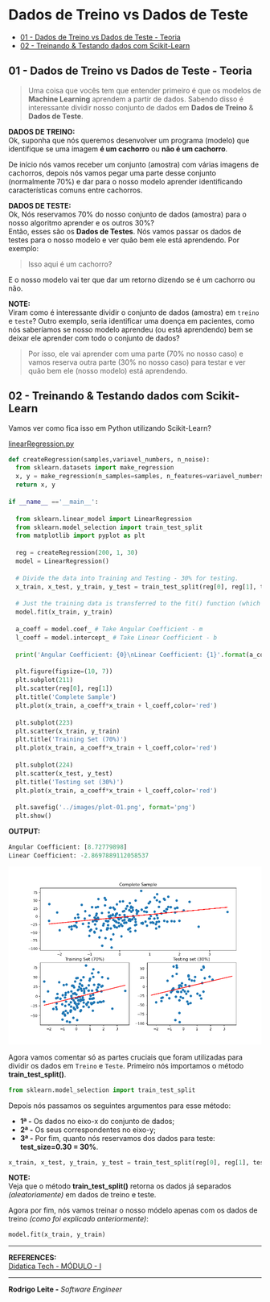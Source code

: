 # Dados de Treino vs Dados de Teste

 - [01 - Dados de Treino vs Dados de Teste - Teoria](#01)
 - [02 - Treinando & Testando dados com Scikit-Learn](#02)

<div id='01'></div>

## 01 - Dados de Treino vs Dados de Teste - Teoria

> Uma coisa que vocês tem que entender primeiro é que os modelos de **Machine Learning** aprendem a partir de dados. Sabendo disso é interessante dividir nosso conjunto de dados em **Dados de Treino** & **Dados de Teste**.

**DADOS DE TREINO:**  
Ok, suponha que nós queremos desenvolver um programa (modelo) que identifique se uma imagem **é um cachorro** ou **não é um cachorro**.

De início nós vamos receber um conjunto (amostra) com várias imagens de cachorros, depois nós vamos pegar uma parte desse conjunto (normalmente 70%) e dar para o nosso modelo aprender identificando características comuns entre cachorros.

**DADOS DE TESTE:**  
Ok, Nós reservamos 70% do nosso conjunto de dados (amostra) para o nosso algoritmo aprender e os outros 30%?  
Então, esses são os **Dados de Testes**. Nós vamos passar os dados de testes para o nosso modelo e ver quão bem ele está aprendendo. Por exemplo:

> Isso aqui é um cachorro?

E o nosso modelo vai ter que dar um retorno dizendo se é um cachorro ou não.

**NOTE:**  
Viram como é interessante dividir o conjunto de dados (amostra) em `treino` e `teste`? Outro exemplo, seria identificar uma doença em pacientes, como nós saberíamos se nosso modelo aprendeu (ou está aprendendo) bem se deixar ele aprender com todo o conjunto de dados?

> Por isso, ele vai aprender com uma parte (70% no nosso caso) e vamos reserva outra parte (30% no nosso caso) para testar e ver quão bem ele (nosso modelo) está aprendendo.

<div id='02'></div>

## 02 - Treinando & Testando dados com Scikit-Learn

Vamos ver como fica isso em Python utilizando Scikit-Learn?

[linearRegression.py](src/linearRegression.py)
```python
def createRegression(samples,variavel_numbers, n_noise):
  from sklearn.datasets import make_regression
  x, y = make_regression(n_samples=samples, n_features=variavel_numbers, noise=n_noise)
  return x, y

if __name__ =='__main__':

  from sklearn.linear_model import LinearRegression
  from sklearn.model_selection import train_test_split
  from matplotlib import pyplot as plt

  reg = createRegression(200, 1, 30)
  model = LinearRegression()

  # Divide the data into Training and Testing - 30% for testing.
  x_train, x_test, y_train, y_test = train_test_split(reg[0], reg[1], test_size=0.30)

  # Just the training data is transferred to the fit() function (which finds the best values ​​for m and b).
  model.fit(x_train, y_train)

  a_coeff = model.coef_ # Take Angular Coefficient - m
  l_coeff = model.intercept_ # Take Linear Coefficient - b

  print('Angular Coefficient: {0}\nLinear Coefficient: {1}'.format(a_coeff, l_coeff))

  plt.figure(figsize=(10, 7))
  plt.subplot(211)
  plt.scatter(reg[0], reg[1])
  plt.title('Complete Sample')
  plt.plot(x_train, a_coeff*x_train + l_coeff,color='red')

  plt.subplot(223)
  plt.scatter(x_train, y_train)
  plt.title('Training Set (70%)')
  plt.plot(x_train, a_coeff*x_train + l_coeff,color='red')

  plt.subplot(224)
  plt.scatter(x_test, y_test)
  plt.title('Testing set (30%)')
  plt.plot(x_train, a_coeff*x_train + l_coeff,color='red')

  plt.savefig('../images/plot-01.png', format='png')
  plt.show()
```

**OUTPUT:**  
```python
Angular Coefficient: [8.72779898]
Linear Coefficient: -2.8697889112058537
```

![image](images/plot-01.png)

Agora vamos comentar só as partes cruciais que foram utilizadas para dividir os dados em `Treino` e `Teste`. Primeiro nós importamos o método **train_test_split()**.

```python
from sklearn.model_selection import train_test_split
```

Depois nós passamos os seguintes argumentos para esse método:

 - **1ª -** Os dados no eixo-x do conjunto de dados;
 - **2ª -** Os seus correspondentes no eixo-y;
 - **3ª -** Por fim, quanto nós reservamos dos dados para teste: **test_size=0.30 = 30%**.

```python
x_train, x_test, y_train, y_test = train_test_split(reg[0], reg[1], test_size=0.30)
```

**NOTE:**  
Veja que o método **train_test_split()** retorna os dados já separados *(aleatoriamente)* em dados de treino e teste.

Agora por fim, nós vamos treinar o nosso módelo apenas com os dados de treino *(como foi explicado anteriormente)*:

```python
model.fit(x_train, y_train)
```

---

**REFERENCES:**  
[Didatica Tech - MÓDULO - I](https://didatica.tech/)  

---

**Rodrigo Leite -** *Software Engineer*
